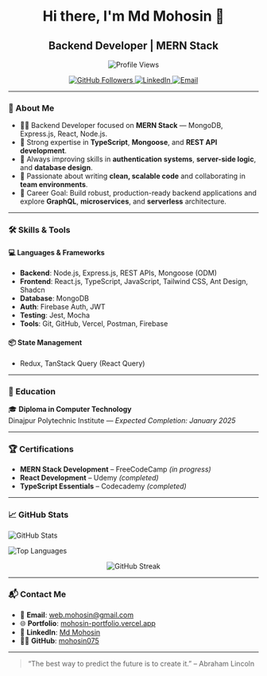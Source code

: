 <h1 align="center">Hi there, I'm Md Mohosin 👋</h1>
<h2 align="center">Backend Developer | MERN Stack</h2>

<p align="center">
  <img src="https://komarev.com/ghpvc/?username=mohosin075&label=Profile%20views&color=0e75b6&style=flat" alt="Profile Views" />
</p>

<p align="center">
  <a href="https://github.com/mohosin075" target="_blank">
    <img src="https://img.shields.io/github/followers/mohosin075?label=Follow&style=social" alt="GitHub Followers" />
  </a>
  <a href="https://www.linkedin.com/in/md-mohosin-5b34a0278/" target="_blank">
    <img src="https://img.shields.io/badge/LinkedIn-Connect-blue" alt="LinkedIn" />
  </a>
  <a href="mailto:web.mohosin@gmail.com" target="_blank">
    <img src="https://img.shields.io/badge/Email-Contact-yellow" alt="Email" />
  </a>
</p>

---

### 🚀 About Me

- 👨‍💻 Backend Developer focused on **MERN Stack** — MongoDB, Express.js, React, Node.js.
- 🧠 Strong expertise in **TypeScript**, **Mongoose**, and **REST API development**.
- 🌱 Always improving skills in **authentication systems**, **server-side logic**, and **database design**.
- 🤝 Passionate about writing **clean, scalable code** and collaborating in **team environments**.
- 🎯 Career Goal: Build robust, production-ready backend applications and explore **GraphQL**, **microservices**, and **serverless** architecture.

---

### 🛠️ Skills & Tools

#### 💻 Languages & Frameworks
- **Backend**: Node.js, Express.js, REST APIs, Mongoose (ODM)
- **Frontend**: React.js, TypeScript, JavaScript, Tailwind CSS, Ant Design, Shadcn
- **Database**: MongoDB
- **Auth**: Firebase Auth, JWT
- **Testing**: Jest, Mocha
- **Tools**: Git, GitHub, Vercel, Postman, Firebase

#### 📦 State Management
- Redux, TanStack Query (React Query)

---


### 📜 Education

🎓 **Diploma in Computer Technology**  
Dinajpur Polytechnic Institute — *Expected Completion: January 2025*

---

### 🏆 Certifications

- **MERN Stack Development** – FreeCodeCamp *(in progress)*
- **React Development** – Udemy *(completed)*
- **TypeScript Essentials** – Codecademy *(completed)*

---

### 📈 GitHub Stats

<p align="left">
  <img src="https://github-readme-stats.vercel.app/api?username=mohosin075&show_icons=true&locale=en" alt="GitHub Stats" />
</p>

<p align="left">
  <img src="https://github-readme-stats.vercel.app/api/top-langs?username=mohosin075&layout=compact&hide=css,html" alt="Top Languages" />
</p>

<p align="center">
  <img src="https://github-readme-streak-stats.herokuapp.com/?user=Mohosin075" alt="GitHub Streak" />
</p>


---

### 📬 Contact Me

- 📧 **Email**: [web.mohosin@gmail.com](mailto:web.mohosin@gmail.com)
- 🌐 **Portfolio**: [mohosin-portfolio.vercel.app](https://mohosin-portfolio.vercel.app/)
- 💼 **LinkedIn**: [Md Mohosin](https://www.linkedin.com/in/md-mohosin-5b34a0278/)
- 🧑‍💻 **GitHub**: [mohosin075](https://github.com/mohosin075)

---

> “The best way to predict the future is to create it.” – Abraham Lincoln
